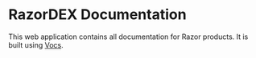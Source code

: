 # RazorDEX Documentation

This web application contains all documentation for Razor products. It is built using [Vocs](https://vocs.dev).
